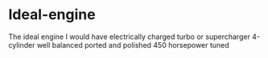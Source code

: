 # Ideal-engine
The ideal engine I would have
electrically charged turbo or supercharger
4-cylinder well balanced ported and polished
450 horsepower
tuned
